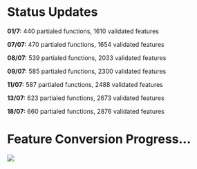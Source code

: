 # Status Updates

__01/7:__ 440 partialed functions, 1610 validated features

__07/07:__ 470 partialed functions, 1654 validated features

__08/07:__ 539 partialed functions, 2033 validated features

__09/07:__ 585 partialed functions, 2300 validated features

__11/07:__ 587 partialed functions, 2488 validated features

__13/07:__ 623 partialed functions, 2673 validated features

__18/07:__ 660 partialed functions, 2876 validated features

# Feature Conversion Progress...
![](https://geps.dev/progress/41)
